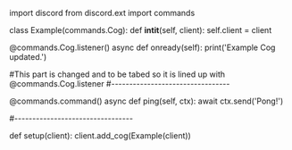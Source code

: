 import discord
from discord.ext import commands

class Example(commands.Cog):
  def __intit__(self, client):
    self.client = client

  @commands.Cog.listener()
  async def onready(self):
    print('Example Cog updated.')
  
#This part is changed and to be tabed so it is lined up with @commands.Cog.listener
#---------------------------------

  @commands.command()
  async def ping(self, ctx):
    await ctx.send('Pong!')
  
#--------------------------------- 

def setup(client):
  client.add_cog(Example(client))
